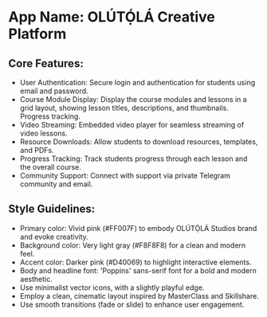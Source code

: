 # **App Name**: OLÚTỌ́LÁ Creative Platform

## Core Features:

- User Authentication: Secure login and authentication for students using email and password.
- Course Module Display: Display the course modules and lessons in a grid layout, showing lesson titles, descriptions, and thumbnails. Progress tracking.
- Video Streaming: Embedded video player for seamless streaming of video lessons.
- Resource Downloads: Allow students to download resources, templates, and PDFs.
- Progress Tracking: Track students progress through each lesson and the overall course.
- Community Support: Connect with support via private Telegram community and email.

## Style Guidelines:

- Primary color: Vivid pink (#FF007F) to embody OLÚTỌ́LÁ Studios brand and evoke creativity.
- Background color: Very light gray (#F8F8F8) for a clean and modern feel.
- Accent color: Darker pink (#D40069) to highlight interactive elements.
- Body and headline font: 'Poppins' sans-serif font for a bold and modern aesthetic.
- Use minimalist vector icons, with a slightly playful edge.
- Employ a clean, cinematic layout inspired by MasterClass and Skillshare.
- Use smooth transitions (fade or slide) to enhance user engagement.